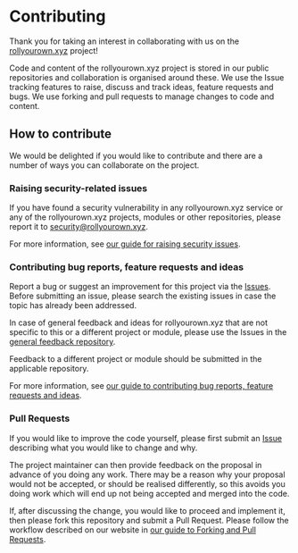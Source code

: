# Contributing

Thank you for taking an interest in collaborating with us on the [rollyourown.xyz](https://rollyourown.xyz) project!

Code and content of the rollyourown.xyz project is stored in our public repositories and collaboration is organised around these. We use the Issue tracking features to raise, discuss and track ideas, feature requests and bugs. We use forking and pull requests to manage changes to code and content.

## How to contribute

We would be delighted if you would like to contribute and there are a number of ways you can collaborate on the project.

### Raising security-related issues

If you have found a security vulnerability in any rollyourown.xyz service or any of the rollyourown.xyz projects, modules or other repositories, please report it to [security@rollyourown.xyz](mailto:security@rollyourown.xyz).

For more information, see [our guide for raising security issues](https://rollyourown.xyz/collaborate/security_issues/).

### Contributing bug reports, feature requests and ideas

Report a bug or suggest an improvement for this project via the [Issues](https://github.com/rollyourown-xyz/ryo-matrix-standalone/issues). Before submitting an issue, please search the existing issues in case the topic has already been addressed.

In case of general feedback and ideas for rollyourown.xyz that are not specific to this or a different project or module, please use the Issues in the [general feedback repository](https://github.com/rollyourown-xyz/general-feedback/issues).

Feedback to a different project or module should be submitted in the applicable repository.

For more information, see [our guide to contributing bug reports, feature requests and ideas](https://rollyourown.xyz/collaborate/bug_reports_feature_requests_ideas/).

### Pull Requests

If you would like to improve the code yourself, please first submit an [Issue](https://github.com/rollyourown-xyz/ryo-matrix-standalone/issues) describing what you would like to change and why.

The project maintainer can then provide feedback on the proposal in advance of you doing any work. There may be a reason why your proposal would not be accepted, or should be realised differently, so this avoids you doing work which will end up not being accepted and merged into the code.

If, after discussing the change, you would like to proceed and implement it, then please fork this repository and submit a Pull Request. Please follow the workflow described on our website in [our guide to Forking and Pull Requests](https://rollyourown.xyz/collaborate/working_with_git/forking_and_pull_requests/).
